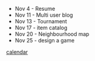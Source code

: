 - Nov 4 - Resume
- Nov 11 - Multi user blog
- Nov 13 - Tournament
- Nov 17 - item catalog
- Nov 20 - Neighbourhood map
- Nov 25 - design a game


[calendar](http://imgur.com/a/9ElDJ)
